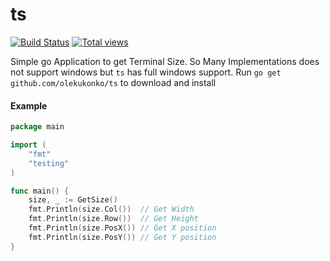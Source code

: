 ts
==

[![Build Status](https://travis-ci.org/olekukonko/ts.png?branch=master)](https://travis-ci.org/olekukonko/ts) [![Total views](https://sourcegraph.com/api/repos/github.com/olekukonko/ts/counters/views.png)](https://sourcegraph.com/github.com/olekukonko/ts)

Simple go Application to get Terminal Size. So Many Implementations does not support windows but `ts` has full windows support.
Run `go get github.com/olekukonko/ts` to download and install

#### Example

```go
package main

import (
	"fmt"
	"testing"
)

func main() {
	size, _ := GetSize()
	fmt.Println(size.Col())  // Get Width
	fmt.Println(size.Row())  // Get Height
	fmt.Println(size.PosX()) // Get X position
	fmt.Println(size.PosY()) // Get Y position
}
```

